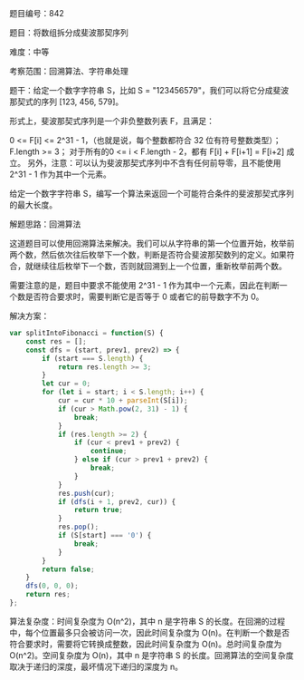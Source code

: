 题目编号：842

题目：将数组拆分成斐波那契序列

难度：中等

考察范围：回溯算法、字符串处理

题干：给定一个数字字符串 S，比如 S = "123456579"，我们可以将它分成斐波那契式的序列 [123, 456, 579]。

形式上，斐波那契式序列是一个非负整数列表 F，且满足：

0 <= F[i] <= 2^31 - 1，（也就是说，每个整数都符合 32 位有符号整数类型）；
F.length >= 3；
对于所有的0 <= i < F.length - 2，都有 F[i] + F[i+1] = F[i+2] 成立。
另外，注意：可以认为斐波那契式序列中不含有任何前导零，且不能使用 2^31 - 1 作为其中一个元素。

给定一个数字字符串 S，编写一个算法来返回一个可能符合条件的斐波那契式序列的最大长度。

解题思路：回溯算法

这道题目可以使用回溯算法来解决。我们可以从字符串的第一个位置开始，枚举前两个数，然后依次往后枚举下一个数，判断是否符合斐波那契数列的定义。如果符合，就继续往后枚举下一个数，否则就回溯到上一个位置，重新枚举前两个数。

需要注意的是，题目中要求不能使用 2^31 - 1 作为其中一个元素，因此在判断一个数是否符合要求时，需要判断它是否等于 0 或者它的前导数字不为 0。

解决方案：

```javascript
var splitIntoFibonacci = function(S) {
    const res = [];
    const dfs = (start, prev1, prev2) => {
        if (start === S.length) {
            return res.length >= 3;
        }
        let cur = 0;
        for (let i = start; i < S.length; i++) {
            cur = cur * 10 + parseInt(S[i]);
            if (cur > Math.pow(2, 31) - 1) {
                break;
            }
            if (res.length >= 2) {
                if (cur < prev1 + prev2) {
                    continue;
                } else if (cur > prev1 + prev2) {
                    break;
                }
            }
            res.push(cur);
            if (dfs(i + 1, prev2, cur)) {
                return true;
            }
            res.pop();
            if (S[start] === '0') {
                break;
            }
        }
        return false;
    }
    dfs(0, 0, 0);
    return res;
};
```

算法复杂度：时间复杂度为 O(n^2)，其中 n 是字符串 S 的长度。在回溯的过程中，每个位置最多只会被访问一次，因此时间复杂度为 O(n)。在判断一个数是否符合要求时，需要将它转换成整数，因此时间复杂度为 O(n)。总时间复杂度为 O(n^2)。空间复杂度为 O(n)，其中 n 是字符串 S 的长度。回溯算法的空间复杂度取决于递归的深度，最坏情况下递归的深度为 n。